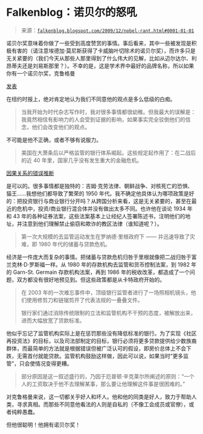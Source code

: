 <!--yml

类别：未分类

日期：2024 年 05 月 12 日 21:41:16

-->

# Falkenblog：诺贝尔的怒吼

> 来源：[`falkenblog.blogspot.com/2009/12/nobel-rant.html#0001-01-01`](http://falkenblog.blogspot.com/2009/12/nobel-rant.html#0001-01-01)

诺贝尔奖意味着你做了一些受到高度赞赏的事情。事后看来，其中一些被发现是积极有害的（请注意埃德加·莫尼斯获得了卡威脑叶切除术的诺贝尔奖），而许多只是无关紧要的（我们今天从那些人那里得到了什么伟大的见解，比如从迈尔达尔、利昂蒂夫还是刘易斯那里？）。不幸的是，这是学术界中最好的品牌名称，所以如果你有一个诺贝尔奖，克鲁格曼

[发表](http://www.nytimes.com/2009/12/14/opinion/14krugman.html?_r=1&em)

在纽约时报上，绝对肯定地认为我们不同意他的观点是多么低级的白痴。

> 当我开始为时代杂志写作时，我对很多事情都很幼稚。但我最大的误解是：我竟然相信有影响力的人会受到证据的影响，如果事实完全驳倒他们的信念，他们会改变他们的观点。

不可能是他不正确，或者不够有说服力。

> 美国在大萧条后以严格监管的银行体系崛起。这些规定起作用了：在二战后的近 40 年里，国家几乎没有发生重大的金融危机。

[因果关系的错误推断](http://zh.wikipedia.org/wiki/%E5%90%8E%E6%AD%A3%E5%9B%A0%E7%9B%B8%E5%85%B3)

是可以的。很多事情都是独特的：吉姆·克劳法律、朝鲜战争、对核死亡的恐惧、猫王……我想他们都导致了繁荣的 1950 年代。我不确定他具体认为哪项政策是好的：把投资银行与商业银行分开吗？从跨国分析来看，这是无关紧要的，甚至在最近的危机中，投资/商业银行混合体并没有做出太多不同。也许他在谈论 1934 年和 43 年的各种证券法案，这些法案基本上让经纪人签署陈述书，注明他们的地址，并注意到他们理解禁止偷窃和欺诈的教区法律（谁知道呢？）。

> 第一次大规模的去监管运动发生在罗纳德·里根政府下 —— 并迅速导致了灾难，即 1980 年代的储蓄与贷款危机。

经济是一件庞大而复杂的事情。把储蓄与贷款危机归咎于里根就像把二战归咎于富兰克林·D·罗斯福一样。从 1980 年的存款机构去监管和货币控制法案，到 1982 年的 Garn-St. Germain 存款机构法案，再到 1986 年的税收改革，都造成了一个问题，双方都没有很好地预见到。但这些政策都是从卡特政府开始的。

> 在 2003 年的一次难忘事件中，顶级银行监管者进行了一场照相机镜头，他们使用修剪刀和链锯剪开了代表法规的一叠叠文件。
> 
> 银行家们通过消除传统限制的立法和监管机构不干预的态度，被解放出来，进而大幅放宽了贷款标准。

他似乎忘记了监管机构实际上是在惩罚那些没有降低标准的银行。为了实现《社区再投资法》的目标，以及司法部制定的目标，银行必须将更多贷款提供给少数族裔群体，而最简单的方法就是根据错误但被广泛认可的假设，即房价总体上不会下跌，无需首付就能贷款。监管机构鼓励这样做，因此可以说，如果当时“更多监管”，只会使情况变得更糟。

> 部分原因是这一叙述盛行的，乃因于厄普顿·辛克莱尔所阐述的原则：“一个人的工资取决于他不去理解某事，那么要让他理解这件事是很困难的。”

对克鲁格曼来说，这一切都关乎好人和坏人。他和他的同类是好人，致力于帮助人类，寻求真相。而那些不同意他看法的人则是自私的（不像工会成员或官僚），或者纯粹愚蠢。

但他很聪明！他拥有诺贝尔奖！
